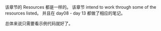该章节的 Resources 都是一样的。
该章节 intend to work through some of the resources listed。
并且在 day08 - day 13 都做了相应的笔记。

总体来说只需要看示例代码就好了。